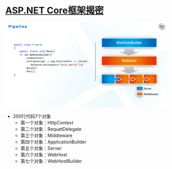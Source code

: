 # [ASP.NET Core框架揭密](https://mp.weixin.qq.com/s/ZYpuW2Rdx7KK1EzD9GQ-SQ)

![pipline](./img/pipline.png)

- 200行代码7个对象
  - 第一个对象：HttpContext
  - 第二个对象：RequetDelegate
  - 第三个对象：Middleware
  - 第四个对象：ApplicationBuilder
  - 第五个对象：Server
  - 第六个对象：WebHost
  - 第七个对象：WebHostBuilder
  